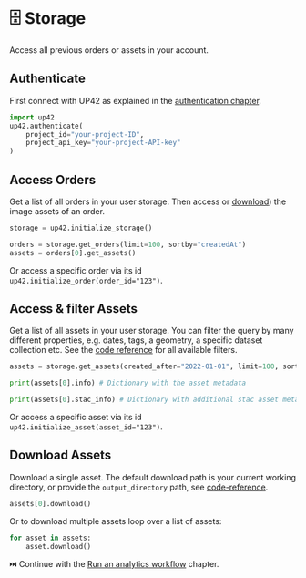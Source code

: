 # :file_cabinet: Storage

Access all previous orders or assets in your account.

## **Authenticate**

First connect with UP42 as explained in the [authentication chapter](authentication.md).

```python
import up42
up42.authenticate(
    project_id="your-project-ID",
    project_api_key="your-project-API-key"
)
```

## **Access Orders**

Get a list of all orders in your user storage. Then access or [download](#download-assets)) the image assets of an 
order.

```python
storage = up42.initialize_storage()

orders = storage.get_orders(limit=100, sortby="createdAt")
assets = orders[0].get_assets()
```
Or access a specific order via its id `up42.initialize_order(order_id="123")`.


## **Access & filter Assets**

Get a list of all assets in your user storage. You can filter the query by many different properties, e.g.
dates, tags, a geometry, a specific dataset collection etc. See the 
[code reference](https://sdk.up42.com/reference/storage-reference/#up42.storage.Storage.get_assets) for all 
available filters.

```python
assets = storage.get_assets(created_after="2022-01-01", limit=100, sortby="size", descending=False)

print(assets[0].info) # Dictionary with the asset metadata

print(assets[0].stac_info) # Dictionary with additional stac asset metadata, e.g. geometry, image acquistion parameters etc.
```

Or access a specific asset via its id `up42.initialize_asset(asset_id="123")`.


## **Download Assets**

Download a single asset. The default download path is your current working directory, or provide the `output_directory`
path, see [code-reference](asset-reference.md#up42.asset.Asset.download).

```python
assets[0].download()
```

Or to download multiple assets loop over a list of assets:

```python
for asset in assets:
    asset.download()
```

⏭️ Continue with the [Run an analytics workflow](analytics_workflow.md) chapter.